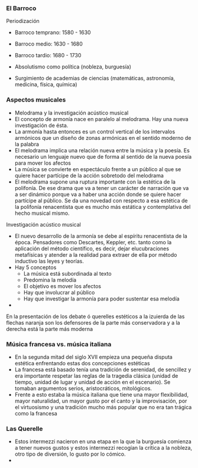 ###   El Barroco 


Periodización
- Barroco temprano: 1580 - 1630
- Barroco medio: 1630 - 1680
- Barroco tardio: 1680 - 1730 

- Absolutismo como política (nobleza, burguesía)
- Surgimiento de academias de ciencias (matemáticas, astronomía, medicina, física, química)

### Aspectos musicales 
- Melodrama y la investigación acústico musical
- El concepto de armonía nace en paralelo al melodrama. Hay una nueva investigación de ésta. 
- La armonía hasta entonces es un control vertical de los intervalos armónicos que un diseño de zonas armónicas en el sentido moderno de la palabra
-  El melodrama implica una relación nueva entre la música y la poesía. Es necesario un lenguaje nuevo que de forma al sentido de la nueva poesía para mover los afectos
- La música se convierte en espectáculo frente a un público al que se quiere hacer partícipe de la acción sobretodo del melodrama
- El melodrama supone una ruptura importante con la estética de la polifonía. De ese drama que va a tener un carácter de narración que va a ser dinámico porque va a haber una acción donde se quiere hacer partícipe al público. Se da una novedad con respecto a esa estética de la polifonía renacentista que es mucho más estática y contemplativa del hecho musical mismo.

Investigación acústico musical
- El nuevo desarrollo de la armonía se debe al espíritu renacentista de la época. Pensadores como Descartes, Keppler, etc. tanto como la aplicación del método científico, es decir, dejar elucubraciones metafísicas y atender a la realidad para extraer de ella por método inductivo las leyes y teorías.
- Hay 5 conceptos
	- La música está subordinada al texto
	- Predomina la melodía
	- El objetivo es mover los afectos
	- Hay que involucrar al público
	- Hay que investigar la armonía para poder sustentar esa melodía
-  
En la presentación de los debate ó querelles estéticos a la izuierda de  las flechas naranja son los defensores de la parte más conservadora y a la derecha está la parte más moderna


### Música francesa vs. música italiana
- En la segunda mitad del siglo XVII empieza una pequeña disputa estética enfrentando estas dos  concepciones estéticas
- La francesa está basado tenía una tradición de serenidad, de sencillez y era importante respetar las reglas de la tragedia clásica (unidad de tiempo, unidad de lugar y unidad de acción en el escenario). Se tomaban argumentos serios, aristocráticos, mitológicos. 
- Frente a esto estaba la música italiana que tiene una mayor flexibilidad, mayor naturalidad, un mayor gusto por el canto y la improvisación, por el virtuosismo y una tradición mucho más popular que no era tan trágica como la francesa

### Las Querelle
- Estos intermezzi nacieron en una etapa en la que la burguesía comienza a tener nuevos gustos y estos intermezzi recogían la crítica a la nobleza, otro tipo de diversión, lo gusto por lo cómico.
- 